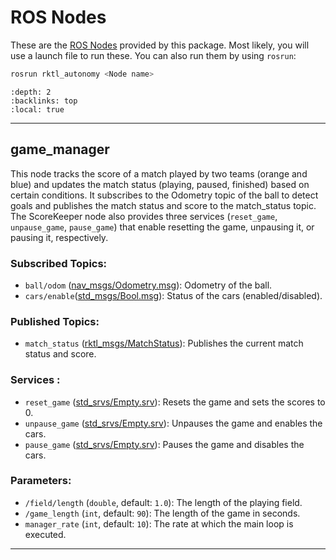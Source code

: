 # ROS Nodes

These are the [ROS Nodes](http://wiki.ros.org/Nodes) provided by this package.
Most likely, you will use a launch file to run these. You can also run them
by using `rosrun`:

```bash
rosrun rktl_autonomy <Node name>
```

```{contents} ROS Nodes in the package
:depth: 2
:backlinks: top
:local: true
```

---

## game_manager

This node tracks the score of a match played by two teams (orange and blue) and
updates the match status (playing, paused, finished) based on certain conditions.
It subscribes to the Odometry topic of the ball to detect goals and publishes
the match status and score to the match_status topic. The ScoreKeeper node also
provides three services (`reset_game`, `unpause_game`, `pause_game`) that enable
resetting the game, unpausing it, or pausing it, respectively.

### Subscribed Topics:

- `ball/odom` ([nav_msgs/Odometry.msg](https://docs.ros.org/en/noetic/api/nav_msgs/html/msg/Odometry.html)):
    Odometry of the ball.
- `cars/enable`([std_msgs/Bool.msg](https://docs.ros.org/en/noetic/api/std_msgs/html/msg/Bool.html)):
    Status of the cars (enabled/disabled).

### Published Topics:

- `match_status` ([rktl_msgs/MatchStatus](/rktl_msgs/html/msg/MatchStatus.html#http://)):
    Publishes the current match status and score.

### Services :

- `reset_game` ([std_srvs/Empty.srv](https://docs.ros.org/en/api/std_srvs/html/srv/Empty.html)):
    Resets the game and sets the scores to 0.
- `unpause_game` ([std_srvs/Empty.srv](https://docs.ros.org/en/api/std_srvs/html/srv/Empty.html)):
    Unpauses the game and enables the cars.
- `pause_game` ([std_srvs/Empty.srv](https://docs.ros.org/en/api/std_srvs/html/srv/Empty.html)):
    Pauses the game and disables the cars.

### Parameters:

- `/field/length` (`double`, default: `1.0`): The length of the playing field.
- `/game_length` (`int`, default: `90`): The length of the game in seconds.
- `manager_rate` (`int`, default: `10`): The rate at which the main loop is
    executed.

---
